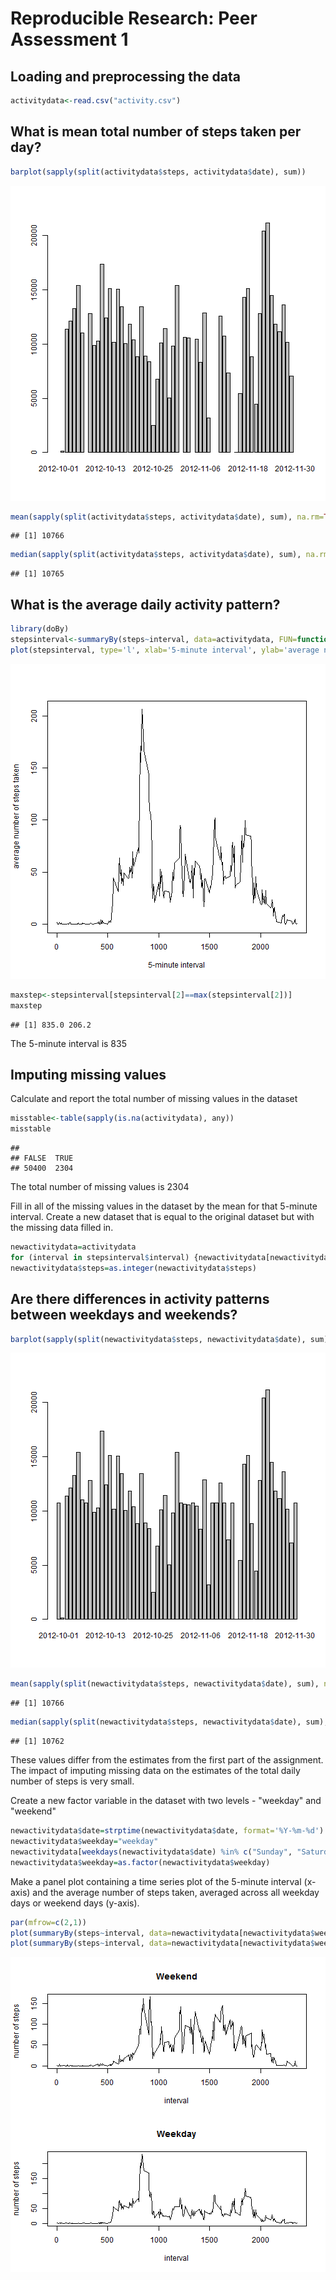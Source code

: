 # Reproducible Research: Peer Assessment 1


## Loading and preprocessing the data

```r
activitydata<-read.csv("activity.csv")
```

## What is mean total number of steps taken per day?

```r
barplot(sapply(split(activitydata$steps, activitydata$date), sum))
```

![plot of chunk unnamed-chunk-2](figure/unnamed-chunk-2.png) 

```r
mean(sapply(split(activitydata$steps, activitydata$date), sum), na.rm=TRUE)
```

```
## [1] 10766
```

```r
median(sapply(split(activitydata$steps, activitydata$date), sum), na.rm=TRUE)
```

```
## [1] 10765
```

## What is the average daily activity pattern?

```r
library(doBy)
stepsinterval<-summaryBy(steps~interval, data=activitydata, FUN=function(x) mean(x,na.rm=TRUE))
plot(stepsinterval, type='l', xlab='5-minute interval', ylab='average number of steps taken')
```

![plot of chunk unnamed-chunk-3](figure/unnamed-chunk-3.png) 

```r
maxstep<-stepsinterval[stepsinterval[2]==max(stepsinterval[2])]
maxstep
```

```
## [1] 835.0 206.2
```

The 5-minute interval is 835

## Imputing missing values
Calculate and report the total number of missing values in the dataset

```r
misstable<-table(sapply(is.na(activitydata), any))
misstable
```

```
## 
## FALSE  TRUE 
## 50400  2304
```
The total number of missing values is 2304

Fill in all of the missing values in the dataset by the mean for that 5-minute interval. Create a new dataset that is equal to the original dataset but with the missing data filled in.

```r
newactivitydata=activitydata
for (interval in stepsinterval$interval) {newactivitydata[newactivitydata$interval==interval & is.na(newactivitydata$steps),]$steps=c(round(stepsinterval[stepsinterval$interval==interval,][2]))}
newactivitydata$steps=as.integer(newactivitydata$steps)
```

## Are there differences in activity patterns between weekdays and weekends?

```r
barplot(sapply(split(newactivitydata$steps, newactivitydata$date), sum))
```

![plot of chunk unnamed-chunk-6](figure/unnamed-chunk-6.png) 

```r
mean(sapply(split(newactivitydata$steps, newactivitydata$date), sum), na.rm=TRUE)
```

```
## [1] 10766
```

```r
median(sapply(split(newactivitydata$steps, newactivitydata$date), sum), na.rm=TRUE)
```

```
## [1] 10762
```
These values differ from the estimates from the first part of the assignment. The impact of imputing missing data on the estimates of the total daily number of steps is very small.

Create a new factor variable in the dataset with two levels - "weekday" and "weekend"

```r
newactivitydata$date=strptime(newactivitydata$date, format='%Y-%m-%d')
newactivitydata$weekday="weekday"
newactivitydata[weekdays(newactivitydata$date) %in% c("Sunday", "Saturday"),]$weekday="weekend"
newactivitydata$weekday=as.factor(newactivitydata$weekday)
```

Make a panel plot containing a time series plot of the 5-minute interval (x-axis) and the average number of steps taken, averaged across all weekday days or weekend days (y-axis). 

```r
par(mfrow=c(2,1))
plot(summaryBy(steps~interval, data=newactivitydata[newactivitydata$weekday=="weekend",], FUN=mean), type='l', xlab='interval', ylab='number of steps', main="Weekend")
plot(summaryBy(steps~interval, data=newactivitydata[newactivitydata$weekday=="weekday",], FUN=mean), type='l', xlab='interval', ylab='number of steps', main="Weekday")
```

![plot of chunk unnamed-chunk-8](figure/unnamed-chunk-8.png) 
